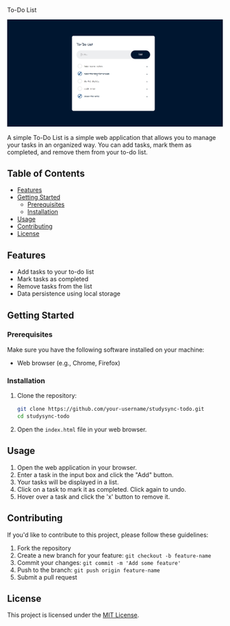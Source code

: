 To-Do List

![To Do List Screenshot](Screenshot_1.png)


A simple To-Do List is a simple web application that allows you to manage your tasks in an organized way. You can add tasks, mark them as completed, and remove them from your to-do list.

## Table of Contents
- [Features](#features)
- [Getting Started](#getting-started)
  - [Prerequisites](#prerequisites)
  - [Installation](#installation)
- [Usage](#usage)
- [Contributing](#contributing)
- [License](#license)

## Features
- Add tasks to your to-do list
- Mark tasks as completed
- Remove tasks from the list
- Data persistence using local storage

## Getting Started

### Prerequisites
Make sure you have the following software installed on your machine:
- Web browser (e.g., Chrome, Firefox)

### Installation
1. Clone the repository:
   ```bash
   git clone https://github.com/your-username/studysync-todo.git
   cd studysync-todo
   ```

2. Open the `index.html` file in your web browser.

## Usage
1. Open the web application in your browser.
2. Enter a task in the input box and click the "Add" button.
3. Your tasks will be displayed in a list.
4. Click on a task to mark it as completed. Click again to undo.
5. Hover over a task and click the 'x' button to remove it.

## Contributing
If you'd like to contribute to this project, please follow these guidelines:
1. Fork the repository
2. Create a new branch for your feature: `git checkout -b feature-name`
3. Commit your changes: `git commit -m 'Add some feature'`
4. Push to the branch: `git push origin feature-name`
5. Submit a pull request

## License
This project is licensed under the [MIT License](LICENSE).

